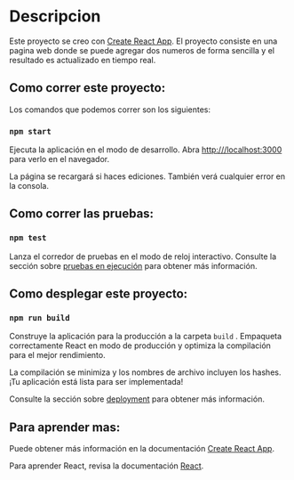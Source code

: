 # Descripcion

Este proyecto se creo con [Create React App](https://github.com/facebook/create-react-app).
El proyecto consiste en una pagina web donde se puede agregar dos numeros de forma sencilla y el resultado es actualizado en tiempo real.

## Como correr este proyecto:

Los comandos que podemos correr son los siguientes:

### `npm start`

Ejecuta la aplicación en el modo de desarrollo.
Abra [http:///localhost:3000](http://localhost:3000) para verlo en el navegador.

La página se recargará si haces ediciones.
También verá cualquier error en la consola.

## Como correr las pruebas:
### `npm test`

Lanza el corredor de pruebas en el modo de reloj interactivo.
Consulte la sección sobre [pruebas en ejecución](https:///facebook.github.io/create-react-app/docs/running-tests) para obtener más información.

## Como desplegar este proyecto:
### `npm run build`

Construye la aplicación para la producción a la carpeta `build` .
Empaqueta correctamente React en modo de producción y optimiza la compilación para el mejor rendimiento.

La compilación se minimiza y los nombres de archivo incluyen los hashes.
¡Tu aplicación está lista para ser implementada!

Consulte la sección sobre [deployment](https:///facebook.github.io/create-react-app/docs/deployment) para obtener más información.

## Para aprender mas:

Puede obtener más información en la documentación [Create React App](https://facebook.github.io/create-react-app/docs/getting-started).

Para aprender React, revisa la documentación [React](https://reactjs.org/).
